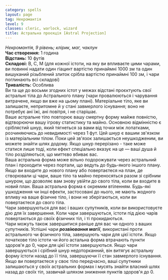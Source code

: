 ```yaml
---
category: spells
layout: page
tag: Некромантія
level: 9
classes: cleric, warlock, wizard
title: Астральна проєкція [Astral Projection]
---
```


_Некромантія, 9 рівень; клірик, маг, чаклун_   
**Час створення:** 1 година   
**Відстань:** 10 футів   
**Складові:** В, С, М (для кожної істоти, на яку ви впливаєте цими чарами, ви повинні надати один гіацинт вартістю принаймні 1000 зм та один вишуканий різьблений злиток срібла вартістю принаймні 100 зм, і чари поглинають всі складові)   
**Тривалість:** Особлива   
Ви та ще до восьми згодних істот у межах відстані проєктують свої астральні тіла до Астрального плану (чари провалюються і чарування витрачене, якщо ви вже на цьому плані). Матеріальне тіло, яке ви залишаєте, непритомне й у стані завмерлого існування; воно не потребує ані їжі, ані повітря, і не старішає.   
Ваше астральне тіло повторює вашу смертну форму майже повністю, відтворюючи вашу ігрову статистику та майно. Основною відмінністю є сріблястий шнур, який тягнеться за вами від точки між лопатками, розчиняючись до невидимості через 1 фут. Цей шнур є вашим зв'язком із матеріальним тілом. Поки цей зв'язок залишається неушкодженим, ви можете знайти шлях додому. Якщо шнур перерізано - таке може статися лише тоді, коли ефект спеціально вказує на це — ваші душа й тіло розділяються, що миттєво вбиває вас.   
Ваша астральна форма може вільно подорожувати через астральний план і проходити через портали, що ведуть до будь-якого іншого плану. Якщо ви входите до нового плану або повертаєтеся на план, де створювали ці чари, ваше тіло та майно переносяться разом зі срібним шнуром, що дозволяє вам знову увійти до свого тіла, коли ви входите в новий план. Ваша астральна форма є окремим втіленням. Будь-які ушкодження чи інші ефекти, застосовані до нього, не мають жодного впливу на ваше фізичне тіло, і вони не зберігаються, коли ви повертаєтеся до свого тіла.   
Чари завершуються для вас і ваших супутників, коли ви використовуєте дію для їх завершення. Коли чари завершуються, істоти під дією чарів повертаються до своїх фізичних тіл, і ті прокидаються.   
Чари можуть також завершитися раніше для вас чи одного з ваших супутників. Успішні чари **_розвіювання магії_**, використані проти астрального чи фізичного тіла, завершують чари для цієї істоти. Якщо початкове тіло істоти чи його астальна форма втрачають пункти здоров'я до 0, чари для цієї істоти завершуються. Якщо чари завершуються і срібний шнур недоторканний, він витягує астральну форму істоти назад до її тіла, завершуючи її стан завмерлого існування.   
Якщо ви повертаєтеся у своє тіло передчасно, ваші супутники залишаються у своїх астральних формах і мусять знайти власний шлях назад до своїх тіл, зазвичай шляхом зниження пунктів здоров'я до 0. 
